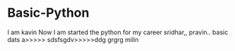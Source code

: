 # Basic-Python
I am kavin 
Now I am started the python 
for my career
sridhar,,
pravin..
basic dats a>>>>>
sdsfsgdv>>>>>ddg 
grgrg milin